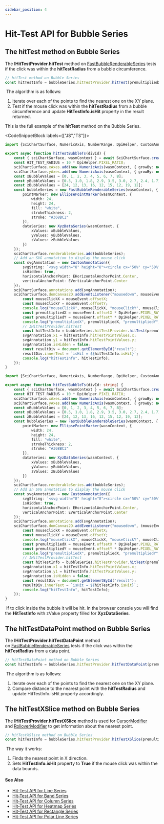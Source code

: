 ```yaml
---
sidebar_position: 4
---
```


# Hit-Test API for Bubble Series

## The hitTest method on Bubble Series

The **IHitTestProvider.hitTest** method on [FastBubbleRenderableSeries](/docs/2d-charts/chart-types/fast-bubble-renderable-series) tests if the click was within the **hitTestRadius** from a bubble circumference.

```ts
// hitTest method on Bubble Series
const hitTestInfo = bubbleSeries.hitTestProvider.hitTest(premultipliedX, premultipliedY, HIT_TEST_RADIUS);
```

 The algorithm is as follows:

1.  Iterate over each of the points to find the nearest one on the XY plane.
2.  Test if the mouse click was within the **hitTestRadius** from a bubble circumference and update **HitTestInfo.isHit** property in the result returned.

This is the full example of the **hitTest** method on the Bubble Series.

<CodeSnippetBlock labels={["JS","TS"]}>

```ts showLineNumbers
import {SciChartSurface, NumericAxis, NumberRange, DpiHelper, CustomAnnotation, EHorizontalAnchorPoint, EVerticalAnchorPoint, FastBubbleRenderableSeries, EllipsePointMarker, XyzDataSeries} from "scichart;

export async function hitTestBubbleTs(divId) {
    const { sciChartSurface, wasmContext } = await SciChartSurface.create(divId);
    const HIT_TEST_RADIUS = 10 * DpiHelper.PIXEL_RATIO;
    sciChartSurface.xAxes.add(new NumericAxis(wasmContext, { growBy: new NumberRange(0.05, 0.05) }));
    sciChartSurface.yAxes.add(new NumericAxis(wasmContext, { growBy: new NumberRange(0.05, 0.05) }));
    const xBubbleValues = [0, 1, 2, 3, 4, 5, 6, 7, 8];
    const yBubbleValues = [0.5, 1.0, 1.8, 2.9, 3.5, 3.0, 2.7, 2.4, 1.7];
    const zBubbleValues = [24, 12, 13, 16, 12, 15, 12, 19, 12];
    const bubbleSeries = new FastBubbleRenderableSeries(wasmContext, {
        pointMarker: new EllipsePointMarker(wasmContext, {
            width: 24,
            height: 24,
            fill: "white",
            strokeThickness: 2,
            stroke: "#368BC1"
        }),
        dataSeries: new XyzDataSeries(wasmContext, {
            xValues: xBubbleValues,
            yValues: yBubbleValues,
            zValues: zBubbleValues
        })
    });
    sciChartSurface.renderableSeries.add(bubbleSeries);
    // Add an SVG annotation to display the mouse click
    const svgAnnotation = new CustomAnnotation({
        svgString: `<svg width="8" height="8"><circle cx="50%" cy="50%" r="4" fill="#FF0000"/></svg>`,
        isHidden: true,
        horizontalAnchorPoint: EHorizontalAnchorPoint.Center,
        verticalAnchorPoint: EVerticalAnchorPoint.Center
    });
    sciChartSurface.annotations.add(svgAnnotation);
    sciChartSurface.domCanvas2D.addEventListener("mousedown", mouseEvent => {
        const mouseClickX = mouseEvent.offsetX;
        const mouseClickY = mouseEvent.offsetY;
        console.log("mouseClickX", mouseClickX, "mouseClickY", mouseClickY);
        const premultipliedX = mouseEvent.offsetX * DpiHelper.PIXEL_RATIO;
        const premultipliedY = mouseEvent.offsetY * DpiHelper.PIXEL_RATIO;
        console.log("premultipliedX", premultipliedX, "premultipliedY", premultipliedY);
        // IHitTestProvider.hitTest
        const hitTestInfo = bubbleSeries.hitTestProvider.hitTest(premultipliedX, premultipliedY, HIT_TEST_RADIUS);
        svgAnnotation.x1 = hitTestInfo.hitTestPointValues.x;
        svgAnnotation.y1 = hitTestInfo.hitTestPointValues.y;
        svgAnnotation.isHidden = false;
        const resultDiv = document.getElementById("result");
        resultDiv.innerText = `isHit = ${hitTestInfo.isHit}`;
        console.log("hitTestInfo", hitTestInfo);
    });
}
```

```ts showLineNumbers
import {SciChartSurface, NumericAxis, NumberRange, DpiHelper, CustomAnnotation, EHorizontalAnchorPoint, EVerticalAnchorPoint, FastBubbleRenderableSeries, EllipsePointMarker, XyzDataSeries} from "scichart;

export async function hitTestBubbleTs(divId: string) {
    const { sciChartSurface, wasmContext } = await SciChartSurface.create(divId);
    const HIT_TEST_RADIUS = 10 * DpiHelper.PIXEL_RATIO;
    sciChartSurface.xAxes.add(new NumericAxis(wasmContext, { growBy: new NumberRange(0.05, 0.05) }));
    sciChartSurface.yAxes.add(new NumericAxis(wasmContext, { growBy: new NumberRange(0.05, 0.05) }));
    const xBubbleValues = [0, 1, 2, 3, 4, 5, 6, 7, 8];
    const yBubbleValues = [0.5, 1.0, 1.8, 2.9, 3.5, 3.0, 2.7, 2.4, 1.7];
    const zBubbleValues = [24, 12, 13, 16, 12, 15, 12, 19, 12];
    const bubbleSeries = new FastBubbleRenderableSeries(wasmContext, {
        pointMarker: new EllipsePointMarker(wasmContext, {
            width: 24,
            height: 24,
            fill: "white",
            strokeThickness: 2,
            stroke: "#368BC1"
        }),
        dataSeries: new XyzDataSeries(wasmContext, {
            xValues: xBubbleValues,
            yValues: yBubbleValues,
            zValues: zBubbleValues
        })
    });
    sciChartSurface.renderableSeries.add(bubbleSeries);
    // Add an SVG annotation to display the mouse click
    const svgAnnotation = new CustomAnnotation({
        svgString: `<svg width="8" height="8"><circle cx="50%" cy="50%" r="4" fill="#FF0000"/></svg>`,
        isHidden: true,
        horizontalAnchorPoint: EHorizontalAnchorPoint.Center,
        verticalAnchorPoint: EVerticalAnchorPoint.Center
    });
    sciChartSurface.annotations.add(svgAnnotation);
    sciChartSurface.domCanvas2D.addEventListener("mousedown", (mouseEvent: MouseEvent) => {
        const mouseClickX = mouseEvent.offsetX;
        const mouseClickY = mouseEvent.offsetY;
        console.log("mouseClickX", mouseClickX, "mouseClickY", mouseClickY);
        const premultipliedX = mouseEvent.offsetX * DpiHelper.PIXEL_RATIO;
        const premultipliedY = mouseEvent.offsetY * DpiHelper.PIXEL_RATIO;
        console.log("premultipliedX", premultipliedX, "premultipliedY", premultipliedY);
        // IHitTestProvider.hitTest
        const hitTestInfo = bubbleSeries.hitTestProvider.hitTest(premultipliedX, premultipliedY, HIT_TEST_RADIUS);
        svgAnnotation.x1 = hitTestInfo.hitTestPointValues.x;
        svgAnnotation.y1 = hitTestInfo.hitTestPointValues.y;
        svgAnnotation.isHidden = false;
        const resultDiv = document.getElementById("result");
        resultDiv.innerText = `isHit = ${hitTestInfo.isHit}`;
        console.log("hitTestInfo", hitTestInfo);
    });
}
```

</CodeSnippetBlock>

 If to click inside the bubble it will be hit. In the browser console you will find the **HitTestInfo** with zValue property filled for **XyzDataSeries**.

## The hitTestDataPoint method on Bubble Series

The **IHitTestProvider.hitTestDataPoint** method on [FastBubbleRenderableSeries](/docs/2d-charts/chart-types/fast-bubble-renderable-series)  tests if the click was within the **hitTestRadius** from a data point.

```ts
// hitTestDataPoint method on Bubble Series
const hitTestInfo = bubbleSeries.hitTestProvider.hitTestDataPoint(premultipliedX, premultipliedY, HIT_TEST_RADIUS);
```

 The algorithm is as follows:

1.  Iterate over each of the points to find the nearest one on the XY plane.
2.  Compare distance to the nearest point with the **hitTestRadius** and update HitTestInfo.isHit property accordingly.

## The hitTestXSlice method on Bubble Series

The **IHitTestProvider.hitTestXSlice** method is used for [CursorModifier](/docs/2d-charts/chart-modifier-api/cursor-modifier/cursor-modifier-overview) and [RolloverModifier](/docs/2d-charts/chart-modifier-api/rollover-modifier) to get information about the nearest point.

```ts
// hitTestXSlice method on Bubble Series
const hitTestInfo = bubbleSeries.hitTestProvider.hitTestXSlice(premultipliedX, premultipliedY);
```

 The way it works:

1.  Finds the nearest point in X direction.
2.  Sets **HitTestInfo.isHit** property to **True** if the mouse click was within the data bounds.

#### See Also

* [Hit-Test API for Line Series](/docs/2d-charts/chart-types/hit-test-api/fast-line-renderable-series)
* [Hit-Test API for Band Series](/docs/2d-charts/chart-types/hit-test-api/fast-band-renderable-series)
* [Hit-Test API for Column Series](/docs/2d-charts/chart-types/hit-test-api/fast-column-renderable-series)
* [Hit-Test API for Heatmap Series](/docs/2d-charts/chart-types/hit-test-api/uniform-heatmap-renderable-series)
* [Hit-Test API for Rectangle Series](/docs/2d-charts/chart-types/hit-test-api/fast-rectangle-renderable-series)
* [Hit-Test API for Polar Line Series](/docs/2d-charts/chart-types/hit-test-api/polar-line-renderable-series)